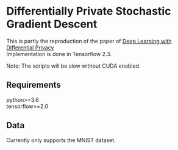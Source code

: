 # Differentially Private Stochastic Gradient Descent

This is partly the reproduction of the paper of [Deep Learning with Differential Privacy](https://arxiv.org/abs/1607.00133)   
Implementation is done in Tensorflow 2.3.

Note: The scripts will be slow without CUDA enabled.

## Requirements
python>=3.6  
tensorflow>=2.0

## Data
Currently only supports the MNIST dataset.
